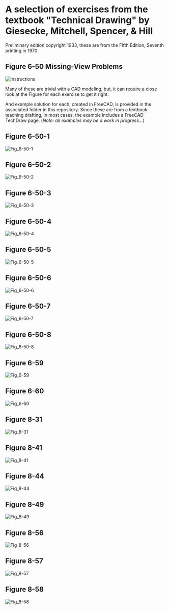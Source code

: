 # A selection of exercises from the textbook "Technical Drawing" by Giesecke, Mitchell, Spencer, & Hill

Preliminary edition copyright 1933, these are from the Fifth Edition, Seventh printing in 1970.

## Figure 6-50 Missing-View Problems
![Instructions](./Fig_6-50/Fig_6-50_Missing-View_Problems_Assignment.png)

Many of these are trivial with a CAD modeling, but, it can require a close look at the Figure for each exercise to get it right.

And example solution for each, created in FreeCAD, is provided in the associated folder in this repository. Since these are from a textbook teaching drafting, in most cases, the example includes a FreeCAD TechDraw page. (*Note: all examples may be a work in progress...*)

## Figure 6-50-1
![Fig_6-50-1](./Fig_6-50/Fig_6-50-1.png)
## Figure 6-50-2
![Fig_6-50-2](./Fig_6-50/Fig_6-50-2.png)
## Figure 6-50-3
![Fig_6-50-3](./Fig_6-50/Fig_6-50-3.png)
## Figure 6-50-4
![Fig_6-50-4](./Fig_6-50/Fig_6-50-4.png)
## Figure 6-50-5
![Fig_6-50-5](./Fig_6-50/Fig_6-50-5.png)
## Figure 6-50-6
![Fig_6-50-6](./Fig_6-50/Fig_6-50-6.png)
## Figure 6-50-7
![Fig_6-50-7](./Fig_6-50/Fig_6-50-7.png)
## Figure 6-50-8
![Fig_6-50-8](./Fig_6-50/Fig_6-50-8.png)
## Figure 6-59
![Fig_6-59](./Fig_6-59/Fig_6-59.png)
## Figure 6-60
![Fig_6-60](./Fig_6-60/Fig_6-60.jpg)
## Figure 8-31
![Fig_8-31](./Fig_8-31/Fig_8-31.png)
## Figure 8-41
![Fig_8-41](./Fig_8-41/Fig_8-41.png)
## Figure 8-44
![Fig_8-44](./Fig_8-44/Fig_8-44.png)
## Figure 8-49
![Fig_8-49](./Fig_8-49/Fig_8-49.png)
## Figure 8-56
![Fig_8-56](./Fig_8-56/Fig_8-56.png)
## Figure 8-57
![Fig_8-57](./Fig_8-57/Fig_8-57.png)
## Figure 8-58
![Fig_8-58](./Fig_8-58/Fig_8-58.png)

